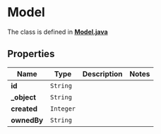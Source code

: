 

# Model

The class is defined in **[Model.java](../../src/main/java/org/openapitools/model/Model.java)**

## Properties

Name | Type | Description | Notes
------------ | ------------- | ------------- | -------------
**id** | `String` |  | 
**_object** | `String` |  | 
**created** | `Integer` |  | 
**ownedBy** | `String` |  | 






